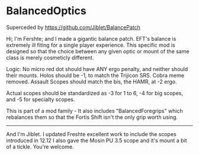 # BalancedOptics

Superceded by https://github.com/Jiblet/BalancePatch 

Hi; I'm Fershte; and I made a gigantic balance patch.
EFT's balance is extremely ill fiting for a single player experience.
This specific mod is designed so that the choice between any given optic or mount of the same class is merely cosmeticly different.

Logic:
No micro red dot should have ANY ergo penalty, and neither should their mounts.
Holos should be -1, to match the Trijicon SRS. Cobra meme removed.
Assault Scopes should match the bis, the HAMR, at -2 ergo.

Actual scopes should be standardized as -3 for 1 to 6, -4 for big scopes, and -5 for specialty scopes.



This is part of a mod family - It also includes "BalancedForegrips" which rebalances them so that the Fortis Shift isn't the only grip worth using.

-------------

And I'm Jiblet. I updated Freshte excellent work to include the scopes introduced in 12.12
I also gave the Mosin PU 3.5 scope and it's mount a bit of a tickle. You're welcome.
